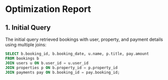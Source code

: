 # Optimization Report 

## 1. Initial Query
The initial query retrieved bookings with user, property, and payment details using multiple joins:

```sql
SELECT b.booking_id, b.booking_date, u.name, p.title, pay.amount
FROM bookings b
JOIN users u ON b.user_id = u.user_id
JOIN properties p ON b.property_id = p.property_id
JOIN payments pay ON b.booking_id = pay.booking_id;